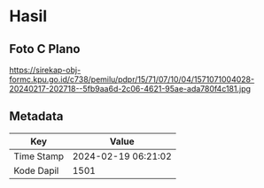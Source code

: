 # Hasil

## Foto C Plano

https://sirekap-obj-formc.kpu.go.id/c738/pemilu/pdpr/15/71/07/10/04/1571071004028-20240217-202718--5fb9aa6d-2c06-4621-95ae-ada780f4c181.jpg


## Metadata

| Key        | Value               |
| ---------- | ------------------- |
| Time Stamp | 2024-02-19 06:21:02 |
| Kode Dapil | 1501                |



